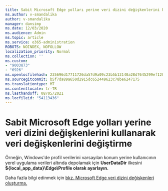 ```yaml
---
title: Sabit Microsoft Edge yolları yerine veri dizini değişkenlerini kullanarak veri değişkenlerini değiştirme
ms.author: v-smandalika
author: v-smandalika
manager: dansimp
ms.date: 12/03/2020
ms.audience: Admin
ms.topic: article
ms.service: o365-administration
ROBOTS: NOINDEX, NOFOLLOW
localization_priority: Normal
ms.collection: ''
ms.custom:
- "9003873"
- "6926"
ms.openlocfilehash: 235696d17711726da57d9a09c23b5b13140a28d7645299ef120a4b2c7b395c5e
ms.sourcegitcommit: b5f7da89a650d2915dc652449623c78be6247175
ms.translationtype: MT
ms.contentlocale: tr-TR
ms.lasthandoff: 08/05/2021
ms.locfileid: "54113436"
---
```

# <a name="modify-microsoft-edge-by-using-data-directory-variables-rather-than-hardcoded-paths"></a>Sabit Microsoft Edge yolları yerine veri dizini değişkenlerini kullanarak veri değişkenlerini değiştirme

Örneğin, Windows'de profil verilerini varsayılan konum yerine kullanıcının yerel uygulama verileri altında depolamak için **UserDataDir** ilkesini **${local_app_data}\Edge\Profile olarak ayarlayın.** 

Daha fazla bilgi edinmek için [bkz. Microsoft Edge veri dizini değişkenleri oluşturma.](https://docs.microsoft.com/deployedge/edge-learnmore-create-user-directory-vars)